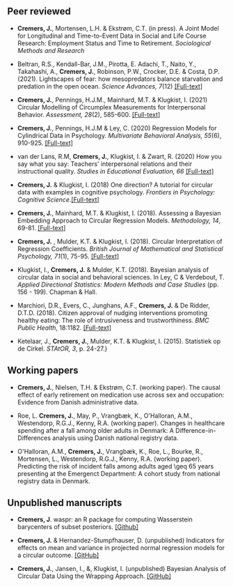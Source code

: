 ## Peer reviewed

- **Cremers, J.**, Mortensen, L.H. & Ekstrøm, C.T. (in press). A Joint Model for Longitudinal and Time-to-Event Data in Social and Life Course Research: Employment Status and Time to Retirement. *Sociological Methods and Research*

- Beltran, R.S., Kendall-Bar, J.M., Pirotta, E. Adachi, T., Naito, Y., Takahashi, A., **Cremers, J.**, Robinson, P.W., Crocker, D.E. & Costa, D.P. (2021). Lightscapes of fear: how mesopredators balance starvation and predation in the open ocean. *Science Advances, 7*(12) [[Full-text]](https://doi.org/10.1126/sciadv.abd9818)

- **Cremers, J.**, Pennings, H.J.M., Mainhard, M.T. & Klugkist, I. (2021) Circular Modelling of Circumplex Measurements for Interpersonal Behavior. *Assessment, 28*(2), 585-600. [[Full-text]](https://doi.org/10.1177/1073191119858407)

- **Cremers, J.**, Pennings, H.J.M & Ley, C. (2020) Regression Models for Cylindrical Data in Psychology. *Multivariate Behavioral Analysis, 55*(6), 910-925. [[Full-text]](https://doi.org/10.1080/00273171.2019.1693332)

- van der Lans, R.M, **Cremers, J.**, Klugkist, I. & Zwart, R. (2020) How you say what you say: Teachers' interpersonal relations and their instructional quality. *Studies in Educational Evaluation, 66* [[Full-text]](https://doi.org/10.1016/j.stueduc.2020.100902)

- **Cremers, J.** & Klugkist, I. (2018) One direction? A tutorial for circular data with examples in cognitive psychology. *Frontiers in Psychology: Cognitive Science*.[[Full-text]](https://doi.org/10.3389/fpsyg.2018.02040)

- **Cremers, J.**, Mainhard, M.T. &  Klugkist, I. (2018). Assessing a Bayesian Embedding Approach to Circular Regression Models. *Methodology, 14*, 69-81. [[Full-text]](https://doi.org/10.1027/1614-2241/a000147) 

- **Cremers, J.** , Mulder, K.T. & Klugkist, I. (2018). Circular Interpretation of Regression Coefficients. *British Journal of Mathematical and Statistical Psychology, 71*(1), 75-95. [[Full-text]](https://doi.org/10.1111/bmsp.12108)
 
- Klugkist, I., **Cremers, J.** & Mulder, K.T. (2018). Bayesian analysis of circular data in social and behavioral sciences. In Ley, C & Verdebout, T. *Applied Directional Statistics: Modern Methods and Case Studies* (pp. 156 - 199). Chapman & Hall.

- Marchiori, D.R., Evers, C., Junghans, A.F., **Cremers, J.** & De Ridder, D.T.D. (2018). Citizen approval of nudging interventions promoting healthy eating: The role of intrusiveness and trustworthiness.  *BMC Public Health*, 18:1182. [[Full-text]](https://doi.org/10.1186/s12889-018-6097-y)

- Ketelaar, J., **Cremers, J.**, Mulder, K.T. & Klugkist, I. (2015). Statistiek op de Cirkel. *STAtOR, 3*, p. 24-27.}

## Working papers

- **Cremers, J.**, Nielsen, T.H. & Ekstrøm, C.T. (working paper). The causal effect of early retirement on medication use across sex and occupation: Evidence from Danish administrative data.

- Roe, L. **Cremers, J.**, May, P., Vrangbæk, K., O'Halloran, A.M., Westendorp, R.G.J., Kenny, R.A. (working paper). Changes in healthcare spending after a fall among older adults in Denmark: A Difference-in-Differences analysis using Danish national registry data.

- O'Halloran, A.M., **Cremers, J.**, Vrangbæk, K., Roe, L., Bourke, R., Mortensen, L., Westendorp, R.G.J., Kenny, R.A. (working paper). Predicting the risk of incident falls among adults aged \geq 65 years presenting at the Emergenct Department: A cohort study from national registry data in Denmark.


## Unpublished manuscripts

- **Cremers, J**.  waspr: an R package for computing Wasserstein barycenters of subset posteriors. [[Github]](https://github.com/joliencremers/waspr)

- **Cremers, J.** & Hernandez-Stumpfhauser, D. (unpublished) Indicators for effects on mean and variance in projected normal regression models for a circular outcome. [[GitHub]](https://github.com/joliencremers/Data-Archive-Accuracy-Effect-PN-Models)

- **Cremers, J.**, Jansen, I., &, Klugkist, I. (unpublished) Bayesian Analysis of Circular Data Using the Wrapping Approach. [[GitHub]](https://github.com/joliencremers/regression_wrapping)

